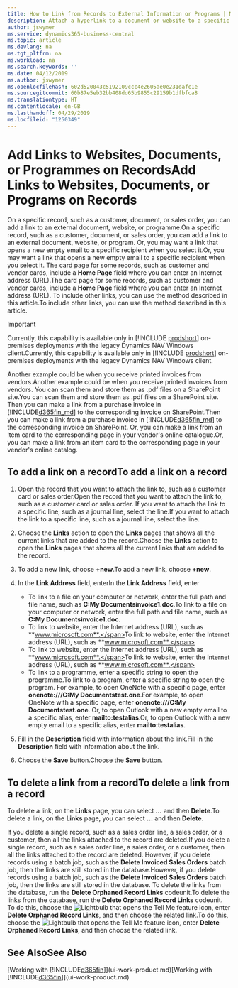 ```yaml
---
title: How to Link from Records to External Information or Programs | Microsoft Docs
description: Attach a hyperlink to a document or website to a specific record, such as a customer or document.
author: jswymer
ms.service: dynamics365-business-central
ms.topic: article
ms.devlang: na
ms.tgt_pltfrm: na
ms.workload: na
ms.search.keywords: ''
ms.date: 04/12/2019
ms.author: jswymer
ms.openlocfilehash: 602d520043c5192109ccc4e2605ae0e231dafc1e
ms.sourcegitcommit: 60b87e5eb32bb408dd65b9855c29159b1dfbfca8
ms.translationtype: HT
ms.contentlocale: en-GB
ms.lasthandoff: 04/29/2019
ms.locfileid: "1250349"
---
```

# <a name="add-links-to-websites-documents-or-programs-on-records"></a><span data-ttu-id="f2cf7-103">Add Links to Websites, Documents, or Programmes on Records</span><span class="sxs-lookup"><span data-stu-id="f2cf7-103">Add Links to Websites, Documents, or Programs on Records</span></span>
<span data-ttu-id="f2cf7-104">On a specific record, such as a customer, document, or sales order, you can add a link to an external document, website, or programme.</span><span class="sxs-lookup"><span data-stu-id="f2cf7-104">On a specific record, such as a customer, document, or sales order, you can add a link to an external document, website, or program.</span></span> <span data-ttu-id="f2cf7-105">Or, you may want a link that opens a new empty email to a specific recipient when you select it.</span><span class="sxs-lookup"><span data-stu-id="f2cf7-105">Or, you may want a link that opens a new empty email to a specific recipient when you select it.</span></span> <span data-ttu-id="f2cf7-106">The card page for some records, such as customer and vendor cards, include a **Home Page** field where you can enter an Internet address (URL).</span><span class="sxs-lookup"><span data-stu-id="f2cf7-106">The card page for some records, such as customer and vendor cards, include a **Home Page** field where you can enter an Internet address (URL).</span></span> <span data-ttu-id="f2cf7-107">To include other links, you can use the method described in this article.</span><span class="sxs-lookup"><span data-stu-id="f2cf7-107">To include other links, you can use the method described in this article.</span></span>  

> [!IMPORTANT]
> <span data-ttu-id="f2cf7-108">Currently, this capability is available only in [!INCLUDE [prodshort](includes/prodshort.md)] on-premises deployments with the legacy Dynamics NAV Windows client.</span><span class="sxs-lookup"><span data-stu-id="f2cf7-108">Currently, this capability is available only in [!INCLUDE [prodshort](includes/prodshort.md)] on-premises deployments with the legacy Dynamics NAV Windows client.</span></span>  

<span data-ttu-id="f2cf7-109">Another example could be when you receive printed invoices from vendors.</span><span class="sxs-lookup"><span data-stu-id="f2cf7-109">Another example could be when you receive printed invoices from vendors.</span></span> <span data-ttu-id="f2cf7-110">You can scan them and store them as .pdf files on a SharePoint site.</span><span class="sxs-lookup"><span data-stu-id="f2cf7-110">You can scan them and store them as .pdf files on a SharePoint site.</span></span> <span data-ttu-id="f2cf7-111">Then you can make a link from a purchase invoice in [!INCLUDE[d365fin_md](includes/d365fin_md.md)] to the corresponding invoice on  SharePoint.</span><span class="sxs-lookup"><span data-stu-id="f2cf7-111">Then you can make a link from a purchase invoice in [!INCLUDE[d365fin_md](includes/d365fin_md.md)] to the corresponding invoice on  SharePoint.</span></span> <span data-ttu-id="f2cf7-112">Or, you can make a link from an item card to the corresponding page in your vendor's online catalogue.</span><span class="sxs-lookup"><span data-stu-id="f2cf7-112">Or, you can make a link from an item card to the corresponding page in your vendor's online catalog.</span></span>

## <a name="to-add-a-link-on-a-record"></a><span data-ttu-id="f2cf7-113">To add a link on a record</span><span class="sxs-lookup"><span data-stu-id="f2cf7-113">To add a link on a record</span></span>   

1.  <span data-ttu-id="f2cf7-114">Open the record that you want to attach the link to, such as a customer card or sales order.</span><span class="sxs-lookup"><span data-stu-id="f2cf7-114">Open the record that you want to attach the link to, such as a customer card or sales order.</span></span> <span data-ttu-id="f2cf7-115">If you want to attach the link to a specific line, such as a journal line, select the line.</span><span class="sxs-lookup"><span data-stu-id="f2cf7-115">If you want to attach the link to a specific line, such as a journal line, select the line.</span></span>  

2.  <span data-ttu-id="f2cf7-116">Choose the **Links** action to open the **Links** pages that shows all the current links that are added to the record.</span><span class="sxs-lookup"><span data-stu-id="f2cf7-116">Choose the **Links** action to open the **Links** pages that shows all the current links that are added to the record.</span></span>

3. <span data-ttu-id="f2cf7-117">To add a new link, choose **+new**.</span><span class="sxs-lookup"><span data-stu-id="f2cf7-117">To add a new link, choose **+new**.</span></span>

4.  <span data-ttu-id="f2cf7-118">In the **Link Address** field, enter</span><span class="sxs-lookup"><span data-stu-id="f2cf7-118">In the **Link Address** field, enter</span></span>

    -   <span data-ttu-id="f2cf7-119">To link to a file on your computer or network, enter the full path and file name, such as  **C:My Documentsinvoice1.doc**.</span><span class="sxs-lookup"><span data-stu-id="f2cf7-119">To link to a file on your computer or network, enter the full path and file name, such as  **C:My Documentsinvoice1.doc**.</span></span>
    -   <span data-ttu-id="f2cf7-120">To link to website, enter the Internet address (URL), such as **www.microsoft.com**.</span><span class="sxs-lookup"><span data-stu-id="f2cf7-120">To link to website, enter the Internet address (URL), such as **www.microsoft.com**.</span></span>
    -   <span data-ttu-id="f2cf7-121">To link to website, enter the Internet address (URL), such as **www.microsoft.com**.</span><span class="sxs-lookup"><span data-stu-id="f2cf7-121">To link to website, enter the Internet address (URL), such as **www.microsoft.com**.</span></span>
    -   <span data-ttu-id="f2cf7-122">To link to a programme, enter a specific string to open the programme.</span><span class="sxs-lookup"><span data-stu-id="f2cf7-122">To link to a program, enter a specific string to open the program.</span></span> <span data-ttu-id="f2cf7-123">For example, to open OneNote with a specific page, enter **onenote:///C:My Documentstest.one**.</span><span class="sxs-lookup"><span data-stu-id="f2cf7-123">For example, to open OneNote with a specific page, enter **onenote:///C:My Documentstest.one**.</span></span> <span data-ttu-id="f2cf7-124">Or, to open Outlook with a new empty email to a specific alias, enter **mailto:testalias**.</span><span class="sxs-lookup"><span data-stu-id="f2cf7-124">Or, to open Outlook with a new empty email to a specific alias, enter **mailto:testalias**.</span></span>  

5.  <span data-ttu-id="f2cf7-125">Fill in the **Description** field with information about the link.</span><span class="sxs-lookup"><span data-stu-id="f2cf7-125">Fill in the **Description** field with information about the link.</span></span>  

6.  <span data-ttu-id="f2cf7-126">Choose the **Save** button.</span><span class="sxs-lookup"><span data-stu-id="f2cf7-126">Choose the **Save** button.</span></span>  

## <a name="to-delete-a-link-from-a-record"></a><span data-ttu-id="f2cf7-127">To delete a link from a record</span><span class="sxs-lookup"><span data-stu-id="f2cf7-127">To delete a link from a record</span></span>  

<span data-ttu-id="f2cf7-128">To delete a link, on the **Links** page, you can select **...** and then **Delete**.</span><span class="sxs-lookup"><span data-stu-id="f2cf7-128">To delete a link, on the **Links** page, you can select **...** and then **Delete**.</span></span>

<span data-ttu-id="f2cf7-129">If you delete a single record, such as a sales order line, a sales order, or a customer, then all the links attached to the record are deleted.</span><span class="sxs-lookup"><span data-stu-id="f2cf7-129">If you delete a single record, such as a sales order line, a sales order, or a customer, then all the links attached to the record are deleted.</span></span> <span data-ttu-id="f2cf7-130">However, if you delete records using a batch job, such as the **Delete Invoiced Sales Orders** batch job, then the links are still stored in the database.</span><span class="sxs-lookup"><span data-stu-id="f2cf7-130">However, if you delete records using a batch job, such as the **Delete Invoiced Sales Orders** batch job, then the links are still stored in the database.</span></span> <span data-ttu-id="f2cf7-131">To delete the links from the database, run the **Delete Orphaned Record Links** codeunit.</span><span class="sxs-lookup"><span data-stu-id="f2cf7-131">To delete the links from the database, run the **Delete Orphaned Record Links** codeunit.</span></span> <span data-ttu-id="f2cf7-132">To do this, choose the ![Lightbulb that opens the Tell Me feature](media/ui-search/search_small.png "Tell me what you want to do") icon, enter **Delete Orphaned Record Links**, and then choose the related link.</span><span class="sxs-lookup"><span data-stu-id="f2cf7-132">To do this, choose the ![Lightbulb that opens the Tell Me feature](media/ui-search/search_small.png "Tell me what you want to do") icon, enter **Delete Orphaned Record Links**, and then choose the related link.</span></span>   

<!-- ### To run delete orphaned record links  

1.  Choose the ![Lightbulb that opens the Tell Me feature](media/ui-search/search_small.png "Tell me what you want to do") icon, enter **Data Deletion**, and then choose the related link.  

2.  On the **Data Deletion** page, choose **Tasks**, and then choose **Delete Orphaned Record Links**.  -->

## <a name="see-also"></a><span data-ttu-id="f2cf7-133">See Also</span><span class="sxs-lookup"><span data-stu-id="f2cf7-133">See Also</span></span>  
<span data-ttu-id="f2cf7-134">[Working with [!INCLUDE[d365fin](includes/d365fin_md.md)]](ui-work-product.md)</span><span class="sxs-lookup"><span data-stu-id="f2cf7-134">[Working with [!INCLUDE[d365fin](includes/d365fin_md.md)]](ui-work-product.md)</span></span>  
